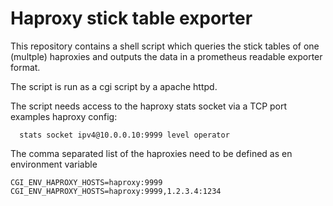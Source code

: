 # Haproxy stick table exporter

This repository contains a shell script which queries the stick tables
of one (multple) haproxies and outputs the data in a prometheus readable exporter format.

The script is run as a cgi script by a apache httpd.

The script needs access to the haproxy stats socket via a TCP port
examples haproxy config:
```
  stats socket ipv4@10.0.0.10:9999 level operator
```

The comma separated list of the haproxies need to be defined
as en environment variable
```
CGI_ENV_HAPROXY_HOSTS=haproxy:9999
CGI_ENV_HAPROXY_HOSTS=haproxy:9999,1.2.3.4:1234
```

